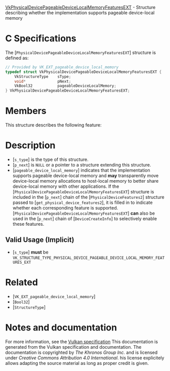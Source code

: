 [VkPhysicalDevicePageableDeviceLocalMemoryFeaturesEXT](https://www.khronos.org/registry/vulkan/specs/1.3-extensions/man/html/VkPhysicalDevicePageableDeviceLocalMemoryFeaturesEXT.html) - Structure describing whether the implementation supports pageable device-local memory

# C Specifications
The [`PhysicalDevicePageableDeviceLocalMemoryFeaturesEXT`] structure is
defined as:
```c
// Provided by VK_EXT_pageable_device_local_memory
typedef struct VkPhysicalDevicePageableDeviceLocalMemoryFeaturesEXT {
    VkStructureType    sType;
    void*              pNext;
    VkBool32           pageableDeviceLocalMemory;
} VkPhysicalDevicePageableDeviceLocalMemoryFeaturesEXT;
```

# Members
This structure describes the following feature:

# Description
- [`s_type`] is the type of this structure.
- [`p_next`] is `NULL` or a pointer to a structure extending this structure.
- [`pageable_device_local_memory`] indicates that the implementation supports pageable device-local memory and  **may**  transparently move device-local memory allocations to host-local memory to better share device-local memory with other applications.
If the [`PhysicalDevicePageableDeviceLocalMemoryFeaturesEXT`] structure is included in the [`p_next`] chain of the
[`PhysicalDeviceFeatures2`] structure passed to
[`get_physical_device_features2`], it is filled in to indicate whether each
corresponding feature is supported.
[`PhysicalDevicePageableDeviceLocalMemoryFeaturesEXT`] **can**  also be used in the [`p_next`] chain of
[`DeviceCreateInfo`] to selectively enable these features.
## Valid Usage (Implicit)
-  [`s_type`] **must**  be `VK_STRUCTURE_TYPE_PHYSICAL_DEVICE_PAGEABLE_DEVICE_LOCAL_MEMORY_FEATURES_EXT`

# Related
- [`VK_EXT_pageable_device_local_memory`]
- [`Bool32`]
- [`StructureType`]

# Notes and documentation
For more information, see the [Vulkan specification](https://www.khronos.org/registry/vulkan/specs/1.3-extensions/html/vkspec.html)
This documentation is generated from the Vulkan specification and documentation.
The documentation is copyrighted by *The Khronos Group Inc.* and is licensed under *Creative Commons Attribution 4.0 International*.
his license explicitely allows adapting the source material as long as proper credit is given.
        
